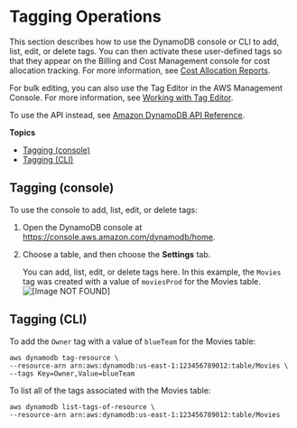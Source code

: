 # Tagging Operations<a name="Tagging.Operations"></a>

 This section describes how to use the DynamoDB console or CLI to add, list, edit, or delete tags\. You can then activate these user\-defined tags so that they appear on the Billing and Cost Management console for cost allocation tracking\. For more information, see [Cost Allocation Reports](CostAllocationReports.md)\. 

 For bulk editing, you can also use the Tag Editor in the AWS Management Console\. For more information, see [Working with Tag Editor](http://docs.aws.amazon.com/awsconsolehelpdocs/latest/gsg/tag-editor.html)\. 

 To use the API instead, see [Amazon DynamoDB API Reference](http://docs.aws.amazon.com/amazondynamodb/latest/APIReference/)\. 

**Topics**
+ [Tagging \(console\)](#Tagging.Operations.using-console)
+ [Tagging \(CLI\)](#Tagging.Operations.using-cli)

## Tagging \(console\)<a name="Tagging.Operations.using-console"></a>

 To use the console to add, list, edit, or delete tags: 

1.  Open the DynamoDB console at [https://console\.aws\.amazon\.com/dynamodb/home](https://console.aws.amazon.com/dynamodb/home)\. 

1.  Choose a table, and then choose the **Settings** tab\. 

    You can add, list, edit, or delete tags here\. In this example, the `Movies` tag was created with a value of `moviesProd` for the Movies table\.   
![\[Image NOT FOUND\]](http://docs.aws.amazon.com/amazondynamodb/latest/developerguide/images/manage-tags.png)

## Tagging \(CLI\)<a name="Tagging.Operations.using-cli"></a>

 To add the `Owner` tag with a value of `blueTeam` for the Movies table: 

```
aws dynamodb tag-resource \
--resource-arn arn:aws:dynamodb:us-east-1:123456789012:table/Movies \
--tags Key=Owner,Value=blueTeam
```

 To list all of the tags associated with the Movies table: 

```
aws dynamodb list-tags-of-resource \
--resource-arn arn:aws:dynamodb:us-east-1:123456789012:table/Movies
```